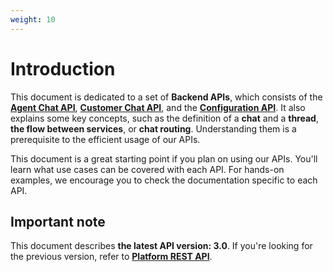 ```yaml
---
weight: 10
---
```


# Introduction

This document is dedicated to a set of **Backend APIs**, which consists of the [**Agent Chat API**](https://developers.livechatinc.com/beta-docs/agent-chat-api/), [**Customer Chat API**](https://developers.livechatinc.com/beta-docs/customer-chat-api/), and the [**Configuration API**](https://developers.livechatinc.com/beta-docs/configuration-api/). It also explains some key concepts, such as the definition of a **chat** and a **thread**, **the flow between services**, or **chat routing**. Understanding them is a prerequisite to the efficient usage of our APIs.

This document is a great starting point if you plan on using our APIs. You'll learn what use cases can be covered with each API. For hands-on examples, we encourage you to check the documentation specific to each API.  

## Important note

This document describes **the latest API version: 3.0**. If you're looking for the previous version, refer to [**Platform REST API**](https://developers.livechatinc.com/docs/rest-api/#introduction).